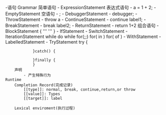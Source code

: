 -语句
	Grammar
		简单语句
			- ExpressionStatement 表达式语句
				-  a = 1 + 2;
			- EmptyStatement 空语句
				- ;
			- DebuggerStatement
				- debugger;
			- ThrowStatement
				- throw a
			- ContinueStatement
				- continue label1;
			- BreakStatement
				- break label2;
			- ReturnStatement
				- return 1+2
		组合语句
			- BlockStatement
				{
					'''
					'''
				}
			- IfStatement
			- SwitchStatement
			- IterationStatement
				while
				do while
				for(;;)
				for( in )
				for( of )
			- WithStatement
			- LabelledStatement
			- TryStatement
				try {
				
				}catch() {
				
				}finally {
				}
		声明
			- 产生特殊行为
	Runtime
		Completion Record(完成记录)
			[[type]]: normal, break, continue,return,or throw
			[[value]]: Types
			[[target]]: label
				
		Lexical enviroment(执行过程)